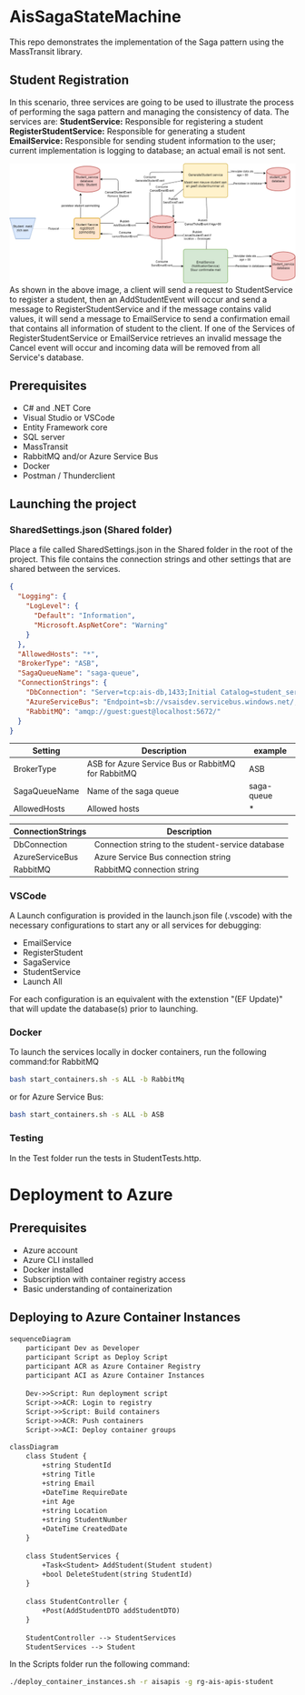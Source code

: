 # AisSagaStateMachine
This repo demonstrates the implementation of the Saga pattern using the MassTransit library.

## Student Registration
In this scenario, three services are going to be used to illustrate the process of performing the saga pattern and managing the consistency of data. The services are:
<b>StudentService:</b> Responsible for registering a student
<b>RegisterStudentService:</b> Responsible for generating a student
<b>EmailService:</b> Responsible for sending student information to the user; current implementation is logging to database; an actual email is not sent.

![SagaDiagram](./docs/overview.png)
As shown in the above image, a client will send a request to StudentService to register a student, then an AddStudentEvent will occur and send a message to RegisterStudentService and if the message contains valid values, it will send a message to EmailService to send a confirmation email that contains all information of student to the client. If one of the Services of RegisterStudentService or EmailService retrieves an invalid message the Cancel event will occur and incoming data will be removed from all Service's database.

## Prerequisites
- C# and .NET Core
- Visual Studio or VSCode
- Entity Framework core
- SQL server
- MassTransit
- RabbitMQ and/or Azure Service Bus
- Docker
- Postman / Thunderclient


## Launching the project

### SharedSettings.json (Shared folder)

Place a file called SharedSettings.json in the Shared folder in the root of the project. This file contains the connection strings and other settings that are shared between the services.

``` json
{
  "Logging": {
    "LogLevel": {
      "Default": "Information",
      "Microsoft.AspNetCore": "Warning"
    }
  },
  "AllowedHosts": "*",
  "BrokerType": "ASB",
  "SagaQueueName": "saga-queue",
  "ConnectionStrings": {
    "DbConnection": "Server=tcp:ais-db,1433;Initial Catalog=student_service;User ID=<SQL server user name>;Password=<SQL server password>;MultipleActiveResultSets=False;Encrypt=False;Connection Timeout=30;TrustServerCertificate=True;",
    "AzureServiceBus": "Endpoint=sb://vsaisdev.servicebus.windows.net/;SharedAccessKeyName=RootManageSharedAccessKey;SharedAccessKey=<key>",
    "RabbitMQ": "amqp://guest:guest@localhost:5672/"
  }
}

```

|Setting|Description|example|
|---|---|---|
|BrokerType|ASB for Azure Service Bus or RabbitMQ for RabbitMQ|ASB|
|SagaQueueName|Name of the saga queue|saga-queue|
|AllowedHosts|Allowed hosts|*|

|ConnectionStrings|Description|
|---|---|
|DbConnection|Connection string to the student-service database|
|AzureServiceBus|Azure Service Bus connection string|
|RabbitMQ|RabbitMQ connection string|


### VSCode

A Launch configuration is provided in the launch.json file (.vscode) with the necessary configurations to start any or all services for debugging:
- EmailService
- RegisterStudent
- SagaService
- StudentService
- Launch All

For each configuration is an equivalent with the extenstion "(EF Update)" that will update the database(s) prior to launching.


### Docker

To launch the services locally in docker containers, run the following command:for RabbitMQ

``` bash
bash start_containers.sh -s ALL -b RabbitMq
```

or for Azure Service Bus:

``` bash
bash start_containers.sh -s ALL -b ASB
```

### Testing

In the Test folder run the tests in StudentTests.http.

### 

# Deployment to Azure

## Prerequisites

- Azure account
- Azure CLI installed
- Docker installed
- Subscription with container registry access
- Basic understanding of containerization

## Deploying to Azure Container Instances
```	mermaid
sequenceDiagram
    participant Dev as Developer
    participant Script as Deploy Script
    participant ACR as Azure Container Registry
    participant ACI as Azure Container Instances
    
    Dev->>Script: Run deployment script
    Script->>ACR: Login to registry
    Script->>Script: Build containers
    Script->>ACR: Push containers
    Script->>ACI: Deploy container groups
```
``` mermaid
classDiagram
    class Student {
        +string StudentId
        +string Title
        +string Email
        +DateTime RequireDate
        +int Age
        +string Location
        +string StudentNumber
        +DateTime CreatedDate
    }
    
    class StudentServices {
        +Task<Student> AddStudent(Student student)
        +bool DeleteStudent(string StudentId)
    }
    
    class StudentController {
        +Post(AddStudentDTO addStudentDTO)
    }
    
    StudentController --> StudentServices
    StudentServices --> Student
```

In the Scripts folder run the following command:

``` bash
./deploy_container_instances.sh -r aisapis -g rg-ais-apis-student
```


